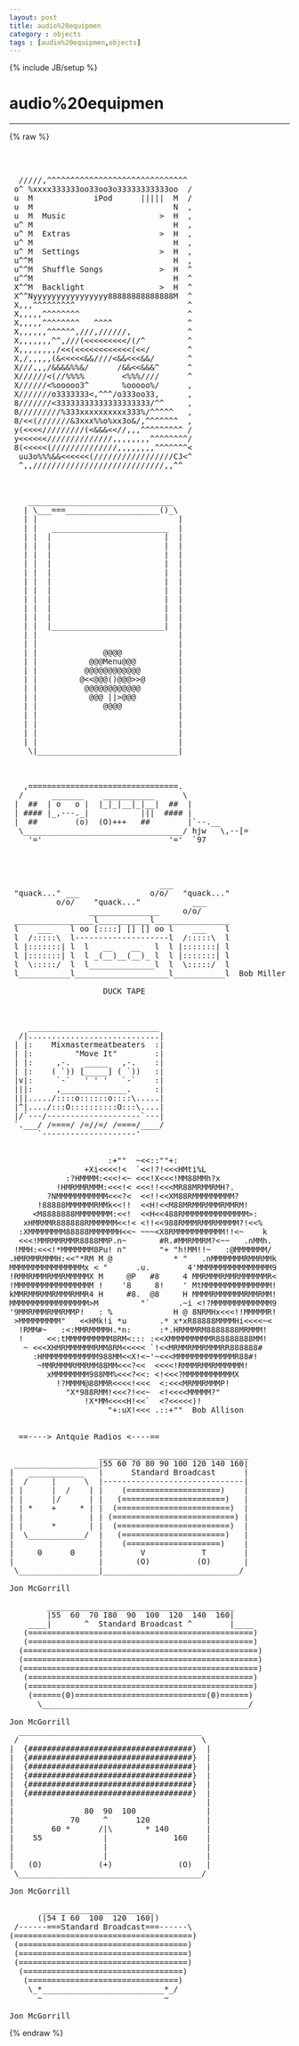 ```yaml
---
layout: post
title: audio%20equipmen
category : objects
tags : [audio%20equipmen,objects]
---
```

{% include JB/setup %}
# audio%20equipmen
---
{% raw %}
<pre>



  /////,^^^^^^^^^^^^^^^^^^^^^^^^^^^^^^
 o^ %xxxx333333oo33oo3o33333333333oo  /
 u  M             iPod      |||||  M  /
 u  M                              N  ,
 u  M  Music                    &gt;  H  ,
 u^ M                              H  ,
 u^ M  Extras                   &gt;  H  ,
 u^ M                              H  ,
 u^ M  Settings                 &gt;  H  ,
 u^^M                              H  ,
 u^^M  Shuffle Songs            &gt;  H  ^
 u^^M                              H  ^
 X^^M  Backlight                &gt;  H  ^
 X^^Nyyyyyyyyyyyyyyyy88888888888888M  ^
 X,,,^^^^^^^^^                        ^
 X,,,,,^^^^^^^^                       ^
 X,,,,,^^^^^^^^   ^^^^                ^
 X,,,,,,^^^^^^,///,//////,            ^
 X,,,,,,,^^,///(&lt;&lt;&lt;&lt;&lt;&lt;&lt;&lt;&lt;/(/^         ^
 X,,,,,,,,/&lt;&lt;(&lt;&lt;&lt;&lt;&lt;&lt;&lt;&lt;&lt;&lt;&lt;&lt;(&lt;&lt;/        ^
 X,/,,,,,(&amp;&lt;&lt;&lt;&lt;&lt;&amp;&amp;////&lt;&amp;&amp;&lt;&lt;&lt;&amp;&amp;/       ^
 X///,,,/&amp;&amp;&amp;&amp;%%&amp;/      /&amp;&amp;&lt;&lt;&amp;&amp;&amp;^      ^
 X//////&lt;(//%%%%        &lt;%%%////      ^
 X//////&lt;%ooooo3^       %ooooo%/      ,
 X///////o3333333&lt;,^^^/o333oo33,      ,
 8///////&lt;33333333333333333333/^^     ,
 8/////////%333xxxxxxxxxx333%/^^^^^   ,
 8/&lt;&lt;(///////&amp;3xxx%%o%xx3o&amp;/,^^^^^^^  ,
 y(&lt;&lt;&lt;&lt;/////////(&lt;&amp;&amp;&amp;&lt;&lt;//,,,^^^^^^^^^ /
 y&lt;&lt;&lt;&lt;&lt;&lt;//////////////,,,,,,,,^^^^^^^^/
 8(&lt;&lt;&lt;&lt;&lt;(//////////////,,,,,,,,^^^^^^^&lt;
  uu3o%%%&amp;&amp;&lt;&lt;&lt;&lt;&lt;&lt;(/////////////////CJ&lt;^
  ^,,////////////////////////////,,^^



    _______________________________
   | \___===____________________()_\
   | |                              |
   | |   _________________________  |
   | |  |                        |  |
   | |  |                        |  |
   | |  |                        |  |
   | |  |                        |  |
   | |  |                        |  |
   | |  |                        |  |
   | |  |                        |  |
   | |  |                        |  |
   | |  |                        |  |
   | |  |                        |  |
   | |  |________________________|  |
   | |                              |
   | |                              |
   | |              @@@@            |
   | |           @@@Menu@@@         |
   | |          @@@@@@@@@@@@        |
   | |         @&lt;&lt;@@@()@@@&gt;&gt;@       |
   | |          @@@@@@@@@@@@        |
   | |           @@@ ||&gt;@@@         |
   | |              @@@@            |
   | |                              |
   | |                              |
   | |                              |
   | |                              |
    \|______________________________|



   ,================================.
  /      _______    ___________      \
 |  ##  | o   o |  |_|_|__|_|__|  ##  |
 | #### |_,---._|           |||  #### |
 |  ##        (o)  (O)+++   ##        |`--.__
  \__________________________________/ hjw   \,--[=
    &#039;=&#039;                           &#039;=&#039;  `97




                                ___
 &quot;quack...&quot; ___               o/o/   &quot;quack...&quot;
          o/o/    &quot;quack...&quot;           ___
                 _______________     o/o/
 _________________l___________l________________
 l    ___    l oo [::::] [] [] oo l    ___    l
 l  /:::::\  l--------------------l  /:::::\  l
 l |:::::::| l  l   __    __   l  l |:::::::| l
 l |:::::::| l  l _(__)__(__)_ l  l |:::::::| l
 l  \:::::/  l  l______________l  l  \:::::/  l
 l___________l____________________l___________l  Bob Miller

                    DUCK TAPE



    ____________________________
  /|............................|
 | |:    Mixmastermeatbeaters  :|
 | |:         &quot;Move It&quot;        :|
 | |:     ,-.   _____   ,-.    :|
 | |:    ( `)) [_____] ( `))   :|
 |v|:     `-`   &#039; &#039; &#039;   `-`    :|
 |||:     ,______________.     :|
 |||...../::::o::::::o::::\.....|
 |^|..../:::O::::::::::O:::\....|
 |/`---/--------------------`---|
 `.___/ /====/ /=//=/ /====/____/
      `--------------------&#039;


                     :+&quot;&quot;  ~&lt;&lt;::&quot;&quot;+:
                +Xi&lt;&lt;&lt;&lt;!&lt;  `&lt;&lt;!?!&lt;&lt;&lt;HMti%L
            :?HMMMM:&lt;&lt;&lt;!&lt;~ &lt;&lt;&lt;!X&lt;&lt;&lt;!MM88MMh?x
          !HMRMMRMMM:&lt;&lt;&lt;!&lt; &lt;&lt;&lt;!!&lt;&lt;&lt;MR88MRMMRMH?.
        ?NMMMMMMMMMMM&lt;&lt;&lt;?&lt;  &lt;&lt;!!&lt;&lt;XM88RMMMMMMMMM?
      !88888MMMMMMRMMk&lt;&lt;!!  &lt;&lt;H!&lt;&lt;M88MRMMRMMMRMMRM!
     &lt;M8888888MMMMMMMM:&lt;&lt;!  &lt;&lt;H&lt;&lt;488RMMMMMMMMMMMMMM&gt;:
   xHMRMMR888888RMMMMMM&lt;&lt;!&lt; &lt;!!&lt;&lt;988RMMMRMMRMMMMM?!&lt;&lt;%
  :XMMMMMMMM88888MMMMMMH&lt;&lt;~ ~~~&lt;X8RMMMMMMMMMMM!!&lt;~    k
  &lt;&lt;&lt;!MMRMMRMMR8888MMP.n~       #R.#MMRMMRM?&lt;~~   .nMMh.
 !MMH:&lt;&lt;&lt;!*MMMMMMM8Pu! n&quot;       &quot;+ &quot;h!MM!!~   :@MMMMMMM/
.HMRMMRMMMH:&lt;&lt;&quot;*RM M @             * &quot;   .nMMMMMMMRMMRMMk
MMMMMMMMMMMMMMMMx &lt; &quot;      .u.        4&#039;MMMMMMMMMMMMMMMM9
!RMMRMMMRMMRMMMMMX M     @P   #8     4 MMRMMMRMMRMMMMMMR&lt;
!MMMMMMMMMMMMMMMMM !    &#039;8     8!    &#039; MtMMMMMMMMMMMMMMM!
kMMRMMRMMRMMMRMMR4 H     #8.  @8     H MMMMRMMMMMMRMMRMM!
MMMMMMMMMMMMMMMMM&gt;M         &quot;`      .~i &lt;!?MMMMMMMMMMMMM9
&#039;9MMRMMMRMMRMMP!   : %             H @ 8NRMHx&lt;&lt;&lt;!!MMMMMR!
 &gt;MMMMMMMMM&quot;   &lt;&lt;HMk!i *u       .* x*xR88888MMMMHi&lt;&lt;&lt;&lt;~&lt;
  !RMM#~   :&lt;:MMRMMMMH.*n:      :*.HRMMMRM8888888MRMMM!
  !     &lt;&lt;:tMMMMMMMMMM8RM&lt;::: :&lt;&lt;XMMMMMMMMMR88888888MM!
   ~ &lt;&lt;&lt;XHMRMMMMMMRMM8RM&lt;&lt;&lt;&lt;&lt; `!&lt;&lt;MRMMRMMRMMMRR888888#
     :HMMMMMMMMMMMM988MM&lt;&lt;X!&lt;~&#039;~&lt;&lt;&lt;MMMMMMMMMMMMMR88#!
      ~MMRMMMRMMRMM88MM&lt;&lt;&lt;?&lt;&lt;  &lt;&lt;&lt;&lt;!RMMMRMMRMMMMMM!
        xMMMMMMMM988MM%&lt;&lt;&lt;?&lt;&lt;: &lt;!&lt;&lt;&lt;?MMMMMMMMMMMX
          !?MMMM@88MMR&lt;&lt;&lt;&lt;!&lt;&lt;&lt;  &lt;:&lt;&lt;&lt;MRMMRMMMP!
            &quot;X*988RMM!&lt;&lt;&lt;?!&lt;&lt;~  &lt;!&lt;&lt;&lt;&lt;MMMMM?&quot;
                !X*MM&lt;&lt;&lt;&lt;H!&lt;&lt;`  &lt;?&lt;&lt;&lt;&lt;&lt;)!
                     &quot;+:uX!&lt;&lt;&lt; .::+&quot;&quot;  Bob Allison


  ==----&gt; Antquie Radios &lt;----==

                   ________________________________
 __________________|55 60 70 80 90 100 120 140 160|
|   ____________   |      Standard Broadcast      |
|  /     |      \  |------------------------------|
| |      |  /    | |    (====================)    |
| |      |/      | |   (======================)   |
| | *    +     * | |  (========================)  |
| |              | | (==========================) |
| |      *       | |  (========================)  |
|  \____________/  |   (======================)   |
|                  |    (====================)    |
|     0      0     |        V            T        |
|                  |       (O)          (O)       |
 \_________________|_____________________________/

Jon McGorrill

        ________________________________________
        |55  60  70 I80  90  100  120  140  160|
    ____|       ^  Standard Broadcast ^        |____
   (================================================)
   (================================================)
  (==================================================)
  (==================================================)
  (==================================================)
   (================================================)
   (================================================)
    (======(0)============================(0)======)
      \____________________________________________/

Jon McGorrill
  _______________________________________
 /                                       \
|  {###################################}  |
|  {###################################}  |
|  {###################################}  |
|  {###################################}  |
|  {###################################}  |
|  {###################################}  |
|                                         |
|               80  90  100               |
|            70     ^      120            |
|        60 *      /|\       * 140        |
|    55             |              160    |
|                   |                     |
|                   |                     |
|   (O)            (+)              (O)   |
 \_______________________________________/

Jon McGorrill

       ________________________
      (|54 I 60  100  120  160|) 
 /------===Standard Broadcast===------\
(======================================)
 (====================================)
 (====================================)
 (====================================)
  (==================================)
   (================================)
    \_*__________________________*_/
      ~                          ~

Jon McGorrill </pre>
{% endraw %}
